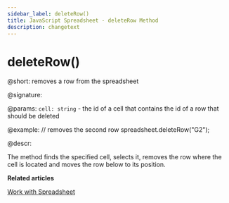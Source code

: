 ```yaml
---
sidebar_label: deleteRow()
title: JavaScript Spreadsheet - deleteRow Method
description: changetext
---
```


# deleteRow()

@short: removes a row from the spreadsheet

@signature:

@params:
`cell: string` - the id of a cell that contains the id of a row that should be deleted

@example:
// removes the second row
spreadsheet.deleteRow("G2");

@descr:

The method finds the specified cell, selects it, removes the row where the cell is located and moves the row below to its position.

**Related articles**

[Work with Spreadsheet](working_with_ssheet.md#addingremoving-rows-and-columns)
